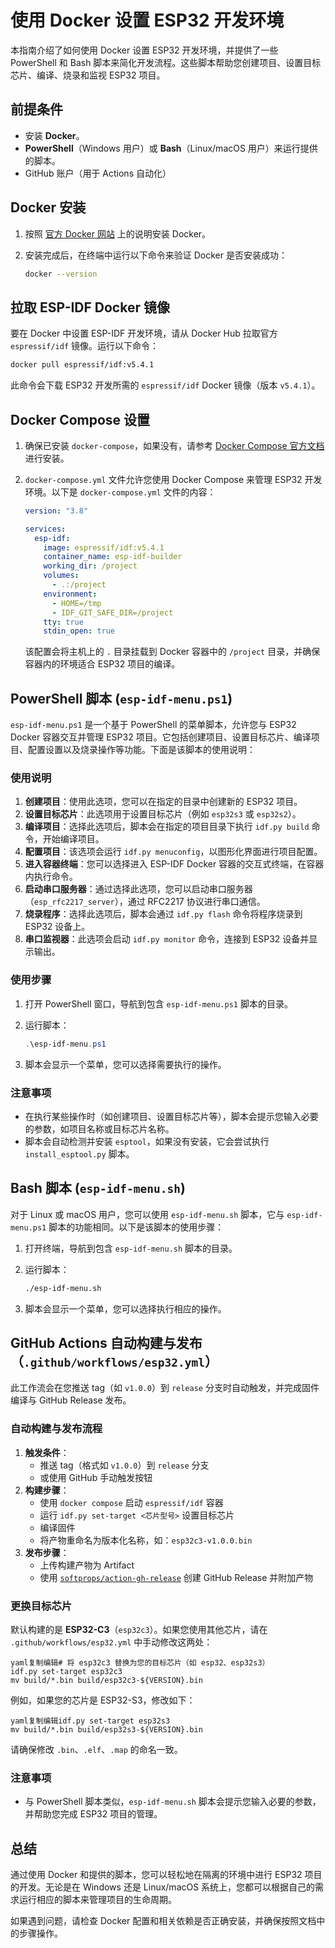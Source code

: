 # 使用 Docker 设置 ESP32 开发环境

本指南介绍了如何使用 Docker 设置 ESP32 开发环境，并提供了一些 PowerShell 和 Bash 脚本来简化开发流程。这些脚本帮助您创建项目、设置目标芯片、编译、烧录和监视 ESP32 项目。

## 前提条件

- 安装 **Docker**。
- **PowerShell**（Windows 用户）或 **Bash**（Linux/macOS 用户）来运行提供的脚本。
- GitHub 账户（用于 Actions 自动化）

## Docker 安装

1. 按照 [官方 Docker 网站](https://www.docker.com/get-started) 上的说明安装 Docker。
2. 安装完成后，在终端中运行以下命令来验证 Docker 是否安装成功：

   ```bash
   docker --version
   ```

## 拉取 ESP-IDF Docker 镜像

要在 Docker 中设置 ESP-IDF 开发环境，请从 Docker Hub 拉取官方 `espressif/idf` 镜像。运行以下命令：

```bash
docker pull espressif/idf:v5.4.1
```

此命令会下载 ESP32 开发所需的 `espressif/idf` Docker 镜像（版本 `v5.4.1`）。

## Docker Compose 设置

1. 确保已安装 `docker-compose`，如果没有，请参考 [Docker Compose 官方文档](https://docs.docker.com/compose/install/) 进行安装。

2. `docker-compose.yml` 文件允许您使用 Docker Compose 来管理 ESP32 开发环境。以下是 `docker-compose.yml` 文件的内容：

   ```yaml
   version: "3.8"
   
   services:
     esp-idf:
       image: espressif/idf:v5.4.1
       container_name: esp-idf-builder
       working_dir: /project
       volumes:
         - .:/project
       environment:
         - HOME=/tmp
         - IDF_GIT_SAFE_DIR=/project
       tty: true
       stdin_open: true
   ```

   该配置会将主机上的 `.` 目录挂载到 Docker 容器中的 `/project` 目录，并确保容器内的环境适合 ESP32 项目的编译。

## PowerShell 脚本 (`esp-idf-menu.ps1`)

`esp-idf-menu.ps1` 是一个基于 PowerShell 的菜单脚本，允许您与 ESP32 Docker 容器交互并管理 ESP32 项目。它包括创建项目、设置目标芯片、编译项目、配置设置以及烧录操作等功能。下面是该脚本的使用说明：

### 使用说明

1. **创建项目**：使用此选项，您可以在指定的目录中创建新的 ESP32 项目。
2. **设置目标芯片**：此选项用于设置目标芯片（例如 `esp32s3` 或 `esp32s2`）。
3. **编译项目**：选择此选项后，脚本会在指定的项目目录下执行 `idf.py build` 命令，开始编译项目。
4. **配置项目**：该选项会运行 `idf.py menuconfig`，以图形化界面进行项目配置。
5. **进入容器终端**：您可以选择进入 ESP-IDF Docker 容器的交互式终端，在容器内执行命令。
6. **启动串口服务器**：通过选择此选项，您可以启动串口服务器（`esp_rfc2217_server`），通过 RFC2217 协议进行串口通信。
7. **烧录程序**：选择此选项后，脚本会通过 `idf.py flash` 命令将程序烧录到 ESP32 设备上。
8. **串口监视器**：此选项会启动 `idf.py monitor` 命令，连接到 ESP32 设备并显示输出。

### 使用步骤

1. 打开 PowerShell 窗口，导航到包含 `esp-idf-menu.ps1` 脚本的目录。

2. 运行脚本：

   ```powershell
   .\esp-idf-menu.ps1
   ```

3. 脚本会显示一个菜单，您可以选择需要执行的操作。

### 注意事项

- 在执行某些操作时（如创建项目、设置目标芯片等），脚本会提示您输入必要的参数，如项目名称或目标芯片名称。
- 脚本会自动检测并安装 `esptool`，如果没有安装，它会尝试执行 `install_esptool.py` 脚本。

## Bash 脚本 (`esp-idf-menu.sh`)

对于 Linux 或 macOS 用户，您可以使用 `esp-idf-menu.sh` 脚本，它与 `esp-idf-menu.ps1` 脚本的功能相同。以下是该脚本的使用步骤：

1. 打开终端，导航到包含 `esp-idf-menu.sh` 脚本的目录。

2. 运行脚本：

   ```bash
   ./esp-idf-menu.sh
   ```

3. 脚本会显示一个菜单，您可以选择执行相应的操作。



## GitHub Actions 自动构建与发布（`.github/workflows/esp32.yml`）

此工作流会在您推送 tag（如 `v1.0.0`）到 `release` 分支时自动触发，并完成固件编译与 GitHub Release 发布。

### 自动构建与发布流程

1. **触发条件**：
   - 推送 tag（格式如 `v1.0.0`）到 `release` 分支
   - 或使用 GitHub 手动触发按钮
2. **构建步骤**：
   - 使用 `docker compose` 启动 `espressif/idf` 容器
   - 运行 `idf.py set-target <芯片型号>` 设置目标芯片
   - 编译固件
   - 将产物重命名为版本化名称，如：`esp32c3-v1.0.0.bin`
3. **发布步骤**：
   - 上传构建产物为 Artifact
   - 使用 [`softprops/action-gh-release`](https://github.com/softprops/action-gh-release) 创建 GitHub Release 并附加产物

### 更换目标芯片

默认构建的是 **ESP32-C3**（`esp32c3`）。如果您使用其他芯片，请在 `.github/workflows/esp32.yml` 中手动修改这两处：

```
yaml复制编辑# 将 esp32c3 替换为您的目标芯片（如 esp32、esp32s3）
idf.py set-target esp32c3
mv build/*.bin build/esp32c3-${VERSION}.bin
```

例如，如果您的芯片是 ESP32-S3，修改如下：

```
yaml复制编辑idf.py set-target esp32s3
mv build/*.bin build/esp32s3-${VERSION}.bin
```

请确保修改 `.bin`、`.elf`、`.map` 的命名一致。

### 注意事项

- 与 PowerShell 脚本类似，`esp-idf-menu.sh` 脚本会提示您输入必要的参数，并帮助您完成 ESP32 项目的管理。

## 总结

通过使用 Docker 和提供的脚本，您可以轻松地在隔离的环境中进行 ESP32 项目的开发。无论是在 Windows 还是 Linux/macOS 系统上，您都可以根据自己的需求运行相应的脚本来管理项目的生命周期。

如果遇到问题，请检查 Docker 配置和相关依赖是否正确安装，并确保按照文档中的步骤操作。
